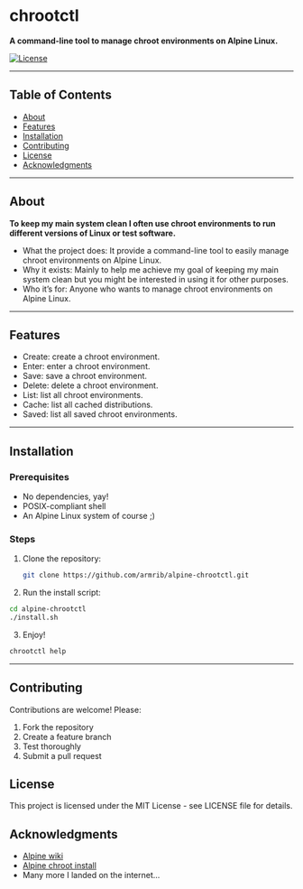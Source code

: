 # chrootctl

**A command-line tool to manage chroot environments on Alpine Linux.**

[![License](https://img.shields.io/badge/license-MIT-blue.svg)](LICENSE)

---

## Table of Contents

- [About](#about)
- [Features](#features)
- [Installation](#installation)
- [Contributing](#contributing)
- [License](#license)
- [Acknowledgments](#acknowledgments)

---

## About

**To keep my main system clean I often use chroot environments to run different versions of Linux or test software.**

- What the project does: It provide a command-line tool to easily manage chroot environments on Alpine Linux.
- Why it exists: Mainly to help me achieve my goal of keeping my main system clean but you might be interested in using it for other purposes.
- Who it’s for: Anyone who wants to manage chroot environments on Alpine Linux.

---

## Features

- Create: create a chroot environment.
- Enter: enter a chroot environment.
- Save: save a chroot environment.
- Delete: delete a chroot environment.
- List: list all chroot environments.
- Cache: list all cached distributions.
- Saved: list all saved chroot environments.

---

## Installation

### Prerequisites

- No dependencies, yay!
- POSIX-compliant shell
- An Alpine Linux system of course ;)

### Steps

1. Clone the repository:

   ```sh
   git clone https://github.com/armrib/alpine-chrootctl.git
   ```

2. Run the install script:

```sh
cd alpine-chrootctl
./install.sh
```

3. Enjoy!

```sh
chrootctl help
```

---

## Contributing

Contributions are welcome! Please:

1. Fork the repository
2. Create a feature branch
3. Test thoroughly
4. Submit a pull request

## License

This project is licensed under the MIT License - see LICENSE file for details.

## Acknowledgments

- [Alpine wiki](https://wiki.alpinelinux.org/wiki/Alpine_Linux_in_a_chroot)
- [Alpine chroot install](https://github.com/alpinelinux/alpine-chroot-install/)
- Many more I landed on the internet...


